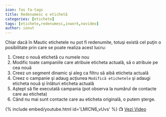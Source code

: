 ```yaml
---
icon: fas fa-tags
title: Redenumesc o etichetă
categories: [etichete]
tags: [etichete,redenumesc,inwork,novideo]
author: ionut
---
```


Chiar dacă în Mautic etichetele nu pot fi redenumite, totuşi există cel puţin o posibilitate prin care se poate realiza acest lucru:
1. Creez o nouă etichetă cu numele nou
1. Modific toate campaniile care atribuie eticheta actuală, să o atribuie pe cea nouă
1. Creez un segment dinamic şi aleg ca filtru să aibă eticheta actuală
1. Creez o campanie şi adaug acţiunea `Modifică etichetele` şi adaugi eticheta nouă şi înlături eticheta actuală
1. Aştept să fie executată campania (pot observa la numărul de contacte care au eticheta)
1. Când nu mai sunt contacte care au eticheta originală, o putem şterge.

[//]: # (Comming soon video)

{% include embed/youtube.html id='LMlCN6_vUvs' %}
📺 [Vezi Video](https://www.youtube.com/watch?v=LMlCN6_vUvs)
